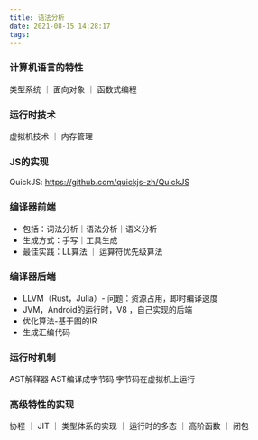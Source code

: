 ```yaml
---
title: 语法分析
date: 2021-08-15 14:28:17
tags:
---
```

### 计算机语言的特性
类型系统 ｜ 面向对象 ｜ 函数式编程

### 运行时技术
虚拟机技术 ｜ 内存管理

### JS的实现
QuickJS: https://github.com/quickjs-zh/QuickJS

### 编译器前端
- 包括：词法分析｜语法分析｜语义分析
- 生成方式：手写｜工具生成
- 最佳实践：LL算法 ｜ 运算符优先级算法

### 编译器后端
- LLVM（Rust，Julia）- 问题：资源占用，即时编译速度
- JVM，Android的运行时，V8 ，自己实现的后端
- 优化算法-基于图的IR
- 生成汇编代码

### 运行时机制
AST解释器
AST编译成字节码
字节码在虚拟机上运行

### 高级特性的实现
协程 ｜ JIT ｜ 类型体系的实现 ｜ 运行时的多态 ｜ 高阶函数 ｜ 闭包
